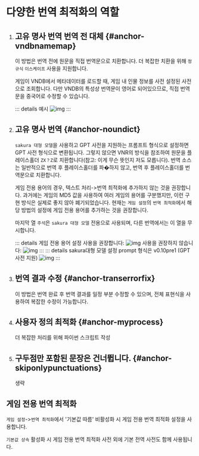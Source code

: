 # 다양한 번역 최적화의 역할

1. ## 고유 명사 번역 번역 전 대체 {#anchor-vndbnamemap}

    이 방법은 번역 전에 원문을 직접 번역문으로 치환합니다. 더 복잡한 치환을 위해 `정규식` `이스케이프` 사용을 지원합니다.

    게임이 VNDB에서 메타데이터를 로드할 때, 게임 내 인물 정보를 사전 설정된 사전으로 조회합니다. 다만 VNDB의 특성상 번역문이 영어로 되어있으므로, 직접 번역문을 중국어로 수정할 수 있습니다.

    ::: details 예시
    ![img](https://image.lunatranslator.org/zh/transoptimi/1.png)
    :::


1. ## 고유 명사 번역 {#anchor-noundict}

    `sakura 대형 모델`을 사용하고 GPT 사전을 지원하는 프롬프트 형식으로 설정하면 GPT 사전 형식으로 변환됩니다. 그렇지 않으면 VNR의 방식을 참조하여 원문을 플레이스홀더 `ZX？Z`로 치환합니다(참고: 이게 무슨 뜻인지 저도 모릅니다). 번역 소스는 일반적으로 번역 후 플레이스홀더를 파�하지 않고, 번역 후 플레이스홀더를 번역문으로 치환합니다.

    게임 전용 용어의 경우, 텍스트 처리->번역 최적화에 추가하지 않는 것을 권장합니다. 과거에는 게임의 MD5 값을 사용하여 여러 게임의 용어를 구분했지만, 이런 구현 방식은 실제로 좋지 않아 폐기되었습니다. 현재는 `게임 설정`의 `번역 최적화`에서 해당 방법의 설정에 게임 전용 용어를 추가하는 것을 권장합니다.

    마지막 열 `주석`은 `sakura 대형 모델` 전용으로 사용되며, 다른 번역에서는 이 열을 무시합니다.

    ::: details 게임 전용 용어 설정
    사용을 권장합니다:
    ![img](https://image.lunatranslator.org/zh/transoptimi/2.png)
    사용을 권장하지 않습니다:
    ![img](https://image.lunatranslator.org/zh/transoptimi/3.png)
    :::
    ::: details sakura대형 모델 설정 prompt 형식은 v0.10pre1 (GPT 사전 지원)
    ![img](https://image.lunatranslator.org/zh/transoptimi/4.png)
    :::

1. ## 번역 결과 수정 {#anchor-transerrorfix}

    이 방법은 번역 완료 후 번역 결과를 일정 부분 수정할 수 있으며, 전체 표현식을 사용하여 복잡한 수정이 가능합니다.

1. ## 사용자 정의 최적화 {#anchor-myprocess}

    더 복잡한 처리를 위해 파이썬 스크립트 작성

1. ## 구두점만 포함된 문장은 건너뜁니다. {#anchor-skiponlypunctuations}

    생략

## 게임 전용 번역 최적화

`게임 설정`->`번역 최적화`에서 '기본값 따름' 비활성화 시 게임 전용 번역 최적화 설정을 사용합니다.

`기본값 상속` 활성화 시 게임 전용 번역 최적화 사전 외에 기본 전역 사전도 함께 사용됩니다.